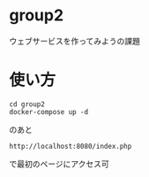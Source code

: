 # group2
ウェブサービスを作ってみようの課題

# 使い方
```
cd group2
docker-compose up -d
```
のあと
```
http://localhost:8080/index.php
```
で最初のページにアクセス可
